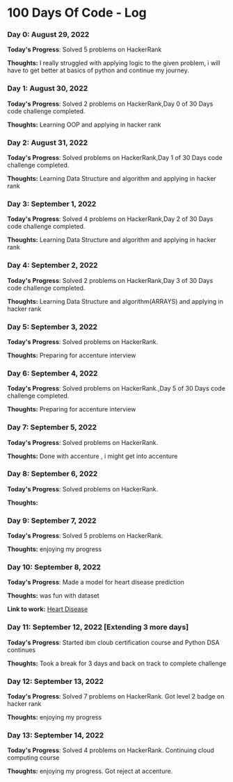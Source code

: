 # 100 Days Of Code - Log

### Day 0: August 29, 2022

**Today's Progress**: Solved 5 problems on HackerRank

**Thoughts:** I really struggled with applying logic to the given problem, i will have to get better at basics of python and continue my journey.

### Day 1: August 30, 2022

**Today's Progress**: Solved 2 problems on HackerRank,Day 0 of 30 Days code challenge completed.

**Thoughts:** Learning OOP and applying in hacker rank

### Day 2: August 31, 2022

**Today's Progress**: Solved problems on HackerRank,Day 1 of 30 Days code challenge completed.

**Thoughts:** Learning Data Structure and algorithm and applying in hacker rank

### Day 3: September 1, 2022

**Today's Progress**: Solved 4 problems on HackerRank,Day 2 of 30 Days code challenge completed.

**Thoughts:** Learning Data Structure and algorithm and applying in hacker rank

### Day 4: September 2, 2022

**Today's Progress**: Solved 2 problems on HackerRank,Day 3 of 30 Days code challenge completed.

**Thoughts:** Learning Data Structure and algorithm(ARRAYS) and applying in hacker rank

### Day 5: September 3, 2022

**Today's Progress**: Solved problems on HackerRank.

**Thoughts:** Preparing for accenture interview

### Day 6: September 4, 2022

**Today's Progress**: Solved problems on HackerRank.,Day 5 of 30 Days code challenge completed.

**Thoughts:** Preparing for accenture interview

### Day 7: September 5, 2022

**Today's Progress**: Solved problems on HackerRank.

**Thoughts:** Done with accenture , i might get into accenture

### Day 8: September 6, 2022

**Today's Progress**: Solved problems on HackerRank.

**Thoughts:** 

### Day 9: September 7, 2022

**Today's Progress**: Solved 5 problems on HackerRank.

**Thoughts:** enjoying my progress

### Day 10: September 8, 2022

**Today's Progress**: Made a model for heart disease prediction

**Thoughts:** was fun with dataset

**Link to work:** [Heart Disease](https://github.com/ichandan2151/Heart_Disease)

### Day 11: September 12, 2022 [Extending 3 more days]

**Today's Progress**: Started ibm cloub certification course and Python DSA continues

**Thoughts:** Took a break for 3 days and back on track to complete challenge

### Day 12: September 13, 2022

**Today's Progress**: Solved 7 problems on HackerRank. Got level 2 badge on hacker rank

**Thoughts:** enjoying my progress

### Day 13: September 14, 2022

**Today's Progress**: Solved 4 problems on HackerRank. Continuing cloud computing course

**Thoughts:** enjoying my progress. Got reject at accenture.





